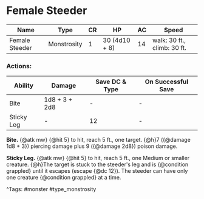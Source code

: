 # Female Steeder

| Name | Type | CR | HP | AC | Speed |
|------|------|----|----|----|-------|
| Female Steeder | Monstrosity | 1 | 30 (4d10 + 8) | 14 | walk: 30 ft., climb: 30 ft. |

### Actions:

| Ability | Damage | Save DC & Type | On Successful Save |
|---------|--------|----------------|--------------------|
| Bite | 1d8 + 3 + 2d8 | - | - |
| Sticky Leg | - | 12 | - |


**Bite.** {@atk mw} {@hit 5} to hit, reach 5 ft., one target. {@h}7 ({@damage 1d8 + 3}) piercing damage plus 9 ({@damage 2d8}) poison damage.

**Sticky Leg.** {@atk mw} {@hit 5} to hit, reach 5 ft., one Medium or smaller creature. {@h}The target is stuck to the steeder's leg and is {@condition grappled} until it escapes (escape {@dc 12}). The steeder can have only one creature {@condition grappled} at a time.

^Tags: #monster #type_monstrosity